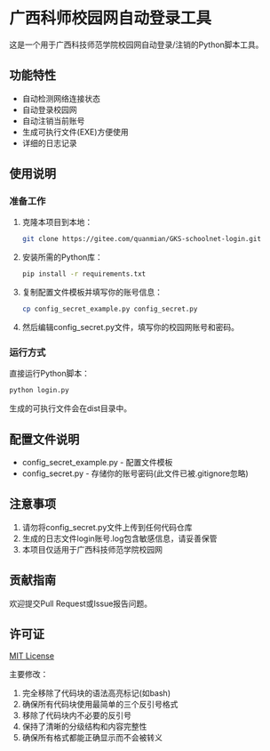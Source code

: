# 广西科师校园网自动登录工具

这是一个用于广西科技师范学院校园网自动登录/注销的Python脚本工具。

## 功能特性

- 自动检测网络连接状态
- 自动登录校园网
- 自动注销当前账号
- 生成可执行文件(EXE)方便使用
- 详细的日志记录

## 使用说明

### 准备工作

1. 克隆本项目到本地：
   ```bash
   git clone https://gitee.com/quanmian/GKS-schoolnet-login.git
   ```
2. 安装所需的Python库：
   ```bash
   pip install -r requirements.txt
   ```
3. 复制配置文件模板并填写你的账号信息：
   ```bash
   cp config_secret_example.py config_secret.py
   ```

4. 然后编辑config_secret.py文件，填写你的校园网账号和密码。

### 运行方式

直接运行Python脚本：

   ```bash
   python login.py
   ```

生成的可执行文件会在dist目录中。

## 配置文件说明

- config_secret_example.py - 配置文件模板
- config_secret.py - 存储你的账号密码(此文件已被.gitignore忽略)

## 注意事项

1. 请勿将config_secret.py文件上传到任何代码仓库
2. 生成的日志文件login账号.log包含敏感信息，请妥善保管
3. 本项目仅适用于广西科技师范学院校园网

## 贡献指南

欢迎提交Pull Request或Issue报告问题。

## 许可证

[MIT License](https://gitee.com/quanmian/GKS-schoolnet-login/blob/master/LICENSE)

主要修改：

1. 完全移除了代码块的语法高亮标记(如bash)
2. 确保所有代码块使用最简单的三个反引号格式
3. 移除了代码块内不必要的反引号
4. 保持了清晰的分级结构和内容完整性
5. 确保所有格式都能正确显示而不会被转义